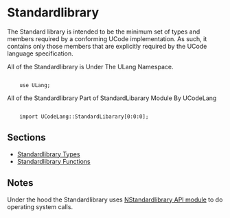 # Standardlibrary

The Standard library is intended to be the minimum set of types and members required by a conforming UCode implementation. As such, it contains only those members that are explicitly required by the UCode language specification.

All of the Standardlibrary is Under The ULang Namespace.

```

    use ULang;

```

All of the Standardlibrary Part of StandardLibarary Module By UCodeLang

```

    import UCodeLang::StandardLibarary[0:0:0];

```

## Sections

- [Standardlibrary Types](Standardlibrary/Types.md)
- [Standardlibrary Functions](Standardlibrary/Functions.md)

## Notes

Under the hood the Standardlibrary uses [NStandardlibrary API module](./APIs/NStandardlibrary.md) to do  operating system calls.